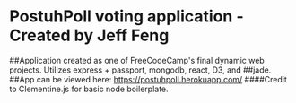 # PostuhPoll voting application - Created by Jeff Feng 
##Application created as one of FreeCodeCamp's final dynamic web projects. Utilizes express + passport, mongodb, react, D3, and ##jade.
##App can be viewed here: https://postuhpoll.herokuapp.com/
####Credit to Clementine.js for basic node boilerplate. 
